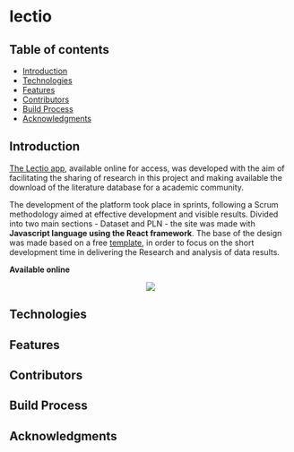 # lectio

## Table of contents
- [Introduction](#introduction)
- [Technologies](#technologies)
- [Features](#features)
- [Contributors](#contributors)
- [Build Process](#build-process)
- [Acknowledgments](#acknowledgments)

## Introduction
[The Lectio app](http://app-lectio.herokuapp.com/), available online for access, was developed with the aim of facilitating the sharing of research in this project and making available the download of the literature database for a academic community.

The development of the platform took place in sprints, following a Scrum methodology aimed at effective development and visible results. Divided into two main sections - Dataset and PLN - the site was made with **Javascript language using the React framework**. The base of the design was made based on a free [template](https://www.creative-tim.com/product/notus-react), in order to focus on the short development time in delivering the Research and analysis of data results. 

**Available online**

<p align="center">
  <img src = "https://i.imgur.com/YP4mkPl.png">
</p>

## Technologies

## Features

## Contributors

## Build Process

## Acknowledgments
